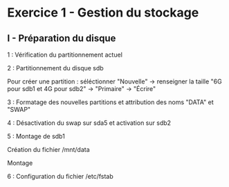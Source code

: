 # Exercice 1 - Gestion du stockage  

## I - Préparation du disque  

1 : Vérification du partitionnement actuel  

2 : Partitionnement du disque sdb  

Pour créer une partition : séléctionner "Nouvelle" -> renseigner la taille "6G pour sdb1 et 4G pour sdb2" -> "Primaire" -> "Écrire"  

3 : Formatage des nouvelles partitions et attribution des noms "DATA" et "SWAP"

4 : Désactivation du swap sur sda5 et activation sur sdb2  

5 : Montage de sdb1

Création du fichier /mnt/data    

Montage 

6 : Configuration du fichier /etc/fstab


